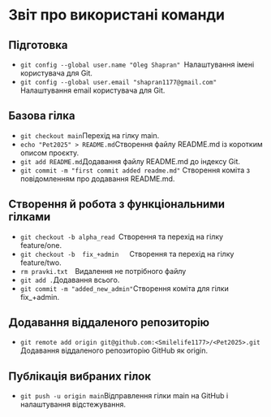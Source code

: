# Звіт про використані команди

## Підготовка

- `git config --global user.name "Oleg Shapran"
  `Налаштування імені користувача для Git.
- `git config --global user.email "shapran1177@gmail.com"`
  Налаштування email користувача для Git.

## Базова гілка

- `git checkout main`Перехід на гілку main.
- `echo "Pet2025" > README.md`Створення файлу README.md із коротким описом проєкту.
- `git add README.md`Додавання файлу README.md до індексу Git.
- `git commit -m "first commit added readme.md"`
  Створення коміта з повідомленням про додавання README.md.

## Створення й робота з функціональними гілками

- `git checkout -b alpha_read `Створення та перехід на гілку feature/one.
- `git checkout -b  fix_+admin   `Створення та перехід на гілку feature/two.
- `rm pravki.txt  `Видалення не потрібного файлу
- `git add .`Додавання всього.
- `git commit -m "added_new_admin"`Створення коміта для гілки fix_+admin.

## Додавання віддаленого репозиторію

- `git remote add origin git@github.com:<Smilelife1177>/<Pet2025>.git`
  Додавання віддаленого репозиторію GitHub як origin.

## Публікація вибраних гілок

- `git push -u origin main`Відправлення гілки main на GitHub і налаштування відстежування.
